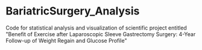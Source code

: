 # BariatricSurgery_Analysis
Code for statistical analysis and visualization of scientific project entitled "Benefit of Exercise after Laparoscopic Sleeve Gastrectomy Surgery: 4-Year Follow-up of Weight Regain and Glucose Profile"

